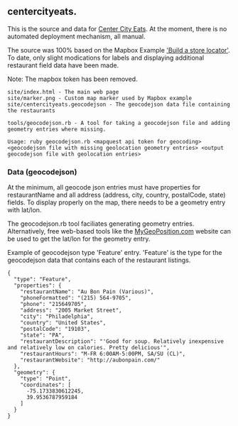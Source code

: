 ## centercityeats.

This is the source and data for [Center City Eats](http://centercityeats.com). At the moment, there is no automated deployment mechanism, all manual.

The source was 100% based on the Mapbox Example ['Build a store locator'](https://www.mapbox.com/help/building-a-store-locator/). To date, only slight modications for labels and displaying additional restaurant field  data have been made.

Note: The mapbox token has been removed.

```
site/index.html - The main web page
site/marker.png - Custom map marker used by Mapbox example
site/centercityeats.geocodejson - The geocodejson data file containing the restaurants

tools/geocodejson.rb - A tool for taking a geocodejson file and adding geometry entries where missing.

Usage: ruby geocodejson.rb <mapquest api token for geocoding> <geocodejson file with missing geolocation geometry entries> <output geocodejson file with geolocation entries>
```

### Data (geocodejson)

At the minimum, all geocode json entries must have properties for restaurantName and all address (address, city, country, postalCode, state) fields. To display properly on the map, there needs to be a geometry entry with lat/lon. 

The geocodejson.rb tool faciliates generating geometry entries. Alternatively, free web-based tools like the [MyGeoPosition.com](http://mygeoposition.com/) website can be used to get the lat/lon for the geometry entry.

Example of geocodejson type 'Feature' entry. 'Feature' is the type for the geocodejson data that contains each of the restaurant listings.

```
{
  "type": "Feature",
  "properties": {
    "restaurantName": "Au Bon Pain (Various)",
    "phoneFormatted": "(215) 564-9705",
    "phone": "215649705",
    "address": "2005 Market Street",
    "city": "Philadelphia",
    "country": "United States",
    "postalCode": "19103",
    "state": "PA",
    "restaurantDescription": "'Good for soup. Relatively inexpensive and relatively low on calories. Pretty delicious'",
    "restaurantHours": "M-FR 6:00AM-5:00PM, SA/SU (CL)",
    "restaurantWebsite": "http://aubonpain.com/"
  },
  "geometry": {
    "type": "Point",
    "coordinates": [
      -75.1733830612245,
      39.9536787959184
    ]
  }
}
```
